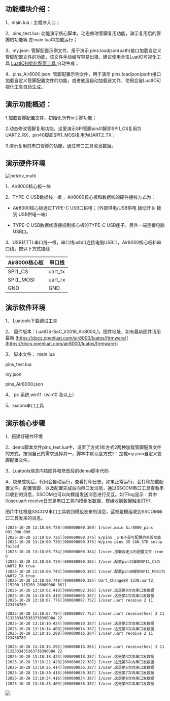 ## 功能模块介绍：

1、main.lua：主程序入口；

2、pins_test.lua:   功能演示核心脚本，动态修改管脚复用功能，演示复用后的管脚的功能等,在main.lua中加载运行；

3、my.json:   管脚配置示例文件，用于演示 pins.loadjson(path)接口加载自定义管脚配置文件的功能，该文件手动编写容易出错，建议使用合宙LuatIO可视化工具 [LuatIO初始化配置工具 ](https://docs.openluat.com/air780epm/common/luatio/)自动生成；

4、pins_Air8000.json: 管脚配置示例文件，用于演示 pins.loadjson(path)接口加载自定义管脚配置文件的功能，或者底层自动加载该文件，使用合宙LuatIO可视化工具自动生成。

## 演示功能概述：

1.加载管脚配置文件，初始化所有io引脚功能；

2.动态修改管脚复用功能，这里演示SPI管脚pin41脚即SPI1_CS复用为UART2_RX，pin40脚即SPI1_MOSI复用为UART2_TX；

3.演示复用的串口管脚的功能，通过串口工具收发数据。



## 演示硬件环境

![netdrv_multi](https://docs.openluat.com/air8000/product/image/8000核心板.jpg)



1、Air8000核心板一块

2、TYPE-C USB数据线一根 ，Air8000核心板和数据线的硬件接线方式为：

* Air8000核心板通过TYPE-C USB口供电；（外部供电/USB供电 拨动开关 拨到 USB供电一端）

* TYPE-C USB数据线直接插到核心板的TYPE-C USB座子，另外一端连接电脑USB口。 

3、USB转TTL串口线一根，串口线usb口连接电脑USB口，Air8000核心板和串口线，按以下方式接线：

| Air8000核心板 | 串口线     |
| ---------- | ------- |
| SPI1_CS    | uart_tx |
| SPI1_MOSI  | uart_rx |
| GND        | GND     |



## 演示软件环境

1、 Luatools下载调试工具

2、 固件版本：LuatOS-SoC_V2016_Air8000_1，固件地址，如有最新固件请用最新 [https://docs.openluat.com/air8000/luatos/firmware/](https://docs.openluat.com/air8000/luatos/firmware/)

3、 脚本文件：
    main.lua



   pins_test.lua



   my.json



   pins_Air8000.json

4、 pc 系统 win11（win10 及以上）

5、sscom串口工具



## 演示核心步骤

1、搭建好硬件环境

2、demo脚本文件pins_test.lua中，设置了方式1和方式2两种加载管脚配置文件的方式，按照自己的需求选择其一，脚本中默认是方式2：加载my.json自定义管脚配置文件。

3、Luatools烧录内核固件和修改后的demo脚本代码

4、烧录成功后，代码会自动运行，查看打印日志，如果正常运行，会打印加载配置文件，配置管脚，以及配置完成后向串口发消息，通过SSCOM串口工具查看串口收到的消息，SSCOM也可以向模组发送消息进行交互。如下log显示：其中 I/user.uart receive日志是串口工具向模组发数据，模组收到数据触发打印，

图片中红框是SSCOM串口工具收到模组发来的消息，蓝框是模组收到SSCOM串口工具发来的消息。

```
[2025-10-28 13:18:00.720][000000000.360] I/user.main Air8000_pins 001.000.000
[2025-10-28 13:18:00.726][000000000.376] E/pins _STB不是可配置的外设功能
[2025-10-28 13:18:00.730][000000000.376] W/pins pins 35 CAN_STB setup failed
[2025-10-28 13:18:00.734][000000000.384] I/user.加载自定义的配置文件 true 0
[2025-10-28 13:18:00.739][000000000.385] I/user.配置pin41脚即SPI1_CS为UART2_RX true
[2025-10-28 13:18:00.743][000000000.385] I/user.配置pin40脚即SPI1_MOSI为UART2_TX true
[2025-10-28 13:18:00.748][000000000.385] Uart_ChangeBR 1338:uart2, 115200 115203 26000000 3611
[2025-10-28 13:18:02.418][000000002.386] I/user.这是第0次向串口发数据
[2025-10-28 13:18:06.419][000000006.387] I/user.这是第1次向串口发数据
[2025-10-28 13:18:07.776][000000007.752] I/user.uart receive 2 11 123456789

[2025-10-28 13:18:07.784][000000007.753] I/user.uart receive(hex) 2 11 3132333435363738390D0A 22
[2025-10-28 13:18:10.424][000000010.387] I/user.这是第2次向串口发数据
[2025-10-28 13:18:14.408][000000014.387] I/user.这是第3次向串口发数据
[2025-10-28 13:18:16.289][000000016.264] I/user.uart receive 2 11 123456789

[2025-10-28 13:18:16.295][000000016.265] I/user.uart receive(hex) 2 11 3132333435363738390D0A 22
[2025-10-28 13:18:18.423][000000018.387] I/user.这是第4次向串口发数据
[2025-10-28 13:18:22.420][000000022.387] I/user.这是第5次向串口发数据
[2025-10-28 13:18:26.414][000000026.387] I/user.这是第6次向串口发数据
[2025-10-28 13:18:30.418][000000030.387] I/user.这是第7次向串口发数据
[2025-10-28 13:18:34.416][000000034.387] I/user.这是第8次向串口发数据
[2025-10-28 13:18:38.409][000000038.387] I/user.这是第9次向串口发数据

```

![](https://docs.openluat.com/air8000//luatos/image)


